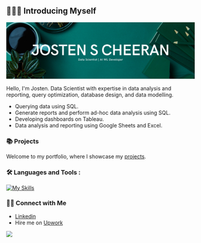 ## 🙋🏻‍♀️ Introducing Myself

![Brown and Gray Simple Personal LinkedIn Banner](https://github.com/DEDSEC-0010/DEDSEC-0010/blob/main/assets/Green%20and%20White%20Simple%20Blog%20Post%20Guide%20LinkedIn%20Article%20Cover%20Image%20.png)

Hello, I'm Josten. Data Scientist with expertise in data analysis and reporting, query optimization, database design, and data modelling. 
- Querying data using SQL.
- Generate reports and perform ad-hoc data analysis using SQL.
- Developing dashboards on Tableau.
- Data analysis and reporting using Google Sheets and Excel.

### 📚 Projects

Welcome to my portfolio, where I showcase my [projects](https://github.com/DEDSEC-0010).

### :hammer_and_wrench: Languages and Tools :
[![My Skills](https://skillicons.dev/icons?i=aws,gcp,anaconda,arduino,atom,bash,c,cpp,dockernflask,git,github,html,js,kafka,mysql,nodejs,opencv,postman,py,pytorch,r,sklearn,tensorflow,vscode&perline=5)](https://skillicons.dev)

### 👋🏻 Connect with Me

- [Linkedin](https://www.linkedin.com/in/josten-s-cheeran-56970a1b1/)
- Hire me on [Upwork](https://www.upwork.com/freelancers/~018f2e2ee140acd7ca)

![](https://komarev.com/ghpvc/?username=DEDSEC-0010&style=for-the-badge)

